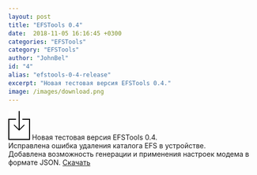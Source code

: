 ```yaml
---
layout: post
title: "EFSTools 0.4"
date:  2018-11-05 16:16:45 +0300
categories: "EFSTools"
category: "EFSTools"
author: "JohnBel"
id: "4"
alias: "efstools-0-4-release"
excerpt: "Новая тестовая версия EFSTools 0.4."
image: /images/download.png
---
```

<img src="/images/download.png" />
Новая тестовая версия EFSTools 0.4. <br />
Исправлена ошибка удаления каталога EFS в устройстве. <br />
Добавлена возможность генерации и применения настроек модема в формате JSON.
<a href="https://github.com/JohnBel/EfsTools/archive/0.4.zip">Скачать</a>
